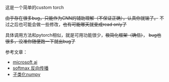 这是一个简单的custom torch

~~由于存在很多bug，只能作为CNN的辅助理解（不保证正确），认真你就输了。~~
不过之后也可能会做一些修改，~~也有可能哪天就变成read only了~~

具体调用方法和pytorch相似，就是可用功能很少，~~极简化框架（确信）~~，
~~bug也很多，没准你随便跑一下就出bug了~~


参考文章：
- [microsoft ai](https://microsoft.github.io/ai-edu/index.html)
- [softmax 反向传播](https://zhuanlan.zhihu.com/p/37740860)
- [子类化numpy](https://www.numpy.org.cn/user/basics/subclassing.html)